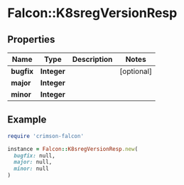 # Falcon::K8sregVersionResp

## Properties

| Name | Type | Description | Notes |
| ---- | ---- | ----------- | ----- |
| **bugfix** | **Integer** |  | [optional] |
| **major** | **Integer** |  |  |
| **minor** | **Integer** |  |  |

## Example

```ruby
require 'crimson-falcon'

instance = Falcon::K8sregVersionResp.new(
  bugfix: null,
  major: null,
  minor: null
)
```

